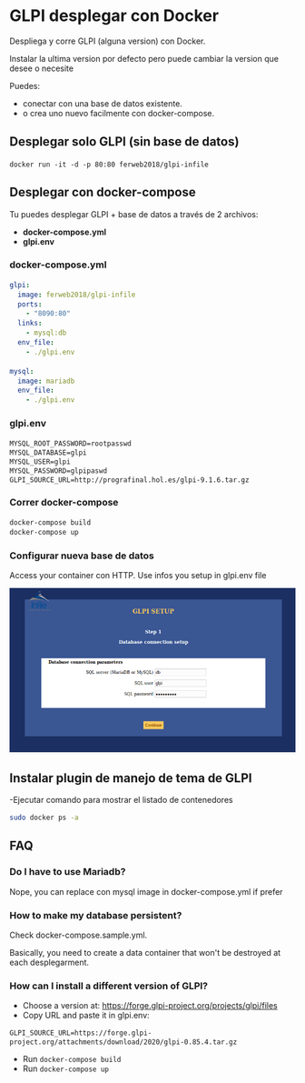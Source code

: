 # GLPI desplegar con Docker

Despliega y corre GLPI (alguna version) con Docker.

Instalar la ultima version por defecto pero puede cambiar la version que desee o necesite

Puedes:
- conectar con una base de datos existente.
- o crea uno nuevo facilmente con docker-compose.

## Desplegar solo GLPI (sin base de datos)

```docker run -it -d -p 80:80 ferweb2018/glpi-infile```

## Desplegar con docker-compose

Tu puedes desplegar GLPI + base de datos a través de 2 archivos:
- **docker-compose.yml**
- **glpi.env**

### docker-compose.yml

```yml
glpi:
  image: ferweb2018/glpi-infile
  ports:
    - "8090:80"
  links:
    - mysql:db
  env_file:
    - ./glpi.env

mysql:
  image: mariadb
  env_file:
    - ./glpi.env
```

### glpi.env

```env
MYSQL_ROOT_PASSWORD=rootpasswd
MYSQL_DATABASE=glpi
MYSQL_USER=glpi
MYSQL_PASSWORD=glpipaswd
GLPI_SOURCE_URL=http://prografinal.hol.es/glpi-9.1.6.tar.gz
```

### Correr docker-compose

```bash
docker-compose build
docker-compose up
```

### Configurar nueva base de datos

Access your container con HTTP.
Use infos you setup in glpi.env file

![alt tag]( https://github.com/reyesmonroy/infile-glpi/blob/master/doc/glpi-db-setup.png)

## Instalar plugin de manejo de tema de GLPI

-Ejecutar comando para mostrar el listado de contenedores

```bash
sudo docker ps -a
```

## FAQ

### Do I have to use Mariadb?

Nope, you can replace con mysql image in docker-compose.yml if prefer

### How to make my database persistent?

Check docker-compose.sample.yml.

Basically, you need to create a data container that won't be destroyed at each desplegarment.

### How can I install a different version of GLPI?

- Choose a version at: https://forge.glpi-project.org/projects/glpi/files
- Copy URL and paste it in glpi.env:

```
GLPI_SOURCE_URL=https://forge.glpi-project.org/attachments/download/2020/glpi-0.85.4.tar.gz
```

- Run ```docker-compose build```
- Run ```docker-compose up```
